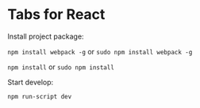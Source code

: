 # Tabs for React

Install project package:

`npm install webpack -g` or `sudo npm install webpack -g`

`npm install` or `sudo npm install`

Start develop:

`npm run-script dev`
